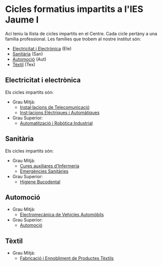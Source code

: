 # Cicles formatius impartits a l'IES Jaume I
Ací teniu la llista de cicles impartits en el Centre. Cada cicle pertàny a una família professional. Les famílies que trobem al nostre institut són:
- [Electricitat i Electrònica](#electricitat-i-electrònica) (Ele)
- [Sanitària](#sanitària) (San)
- [Automoció](#automoció) (Aut)
- [Tèxtil](#tèxtil) (Tex)

## Electricitat i electrònica
Els cicles impartits són:
- Grau Mitjà:
  - [Instal·lacions de Telecomunicació](https://ceice.gva.es/va/web/formacion-profesional/publicador-ciclos/-/asset_publisher/FRACVC0hANWa/content/ciclo-formativo-instalaciones-de-telecomunicaciones)
  -  [Inst·lacions Elèctriques i Automàtiques](https://ceice.gva.es/va/web/formacion-profesional/publicador-ciclos/-/asset_publisher/FRACVC0hANWa/content/ciclo-formativo-instalaciones-electricas-y-automaticas)
- Grau Superior:
  - [Automatització i Robòtica Industrial](https://ceice.gva.es/va/web/formacion-profesional/publicador-ciclos/-/asset_publisher/FRACVC0hANWa/content/ciclo-formativo-automatizacion-y-robotica-industrial)

## Sanitària
Els cicles impartits són:
- Grau Mitjà:
  - [Cures auxiliares d'Infermeria](http://www.ceice.gva.es/web/formacion-profesional/publicador-ciclos/-/asset_publisher/FRACVC0hANWa/content/ciclo-formativo-cuidados-auxiliares-de-enfermeria)
  - [Emergències Sanitàries](https://ceice.gva.es/va/web/formacion-profesional/publicador-ciclos/-/asset_publisher/FRACVC0hANWa/content/ciclo-formativo-emergencias-sanitarias)   
- Grau Superior:
  - [Higiene Bucodental](https://ceice.gva.es/va/web/formacion-profesional/publicador-ciclos/-/asset_publisher/FRACVC0hANWa/content/ciclo-formativo-higiene-bucodent-1)

## Automoció
- Grau Mitjà:
    - [Electromecànica de Vehicles Automòbils](https://ceice.gva.es/va/web/formacion-profesional/publicador-ciclos/-/asset_publisher/FRACVC0hANWa/content/ciclo-formativo-electromecanica-de-vehiculos-automoviles)
- Grau Superior:
    - [Automoció](https://ceice.gva.es/va/web/formacion-profesional/publicador-ciclos/-/asset_publisher/FRACVC0hANWa/content/ciclo-formativo-automocion)

## Tèxtil
- Grau Mitjà:
    - [Fabricació i Ennobliment de Productes Tèxtils](https://ceice.gva.es/va/web/formacion-profesional/publicador-ciclos/-/asset_publisher/FRACVC0hANWa/content/ciclo-formativo-fabricacion-y-ennoblecimiento-de-productos-textiles)

